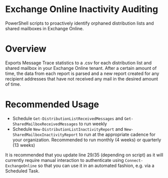 # Exchange Online Inactivity Auditing
PowerShell scripts to proactively identify orphaned distribution lists and shared mailboxes in Exchange Online.

# Overview
Exports Message Trace statistics to a .csv for each distribution list and shared mailbox in your Exchange Online tenant. After a certain amount of time, the data from each report is parsed and a new report created for any recipient addresses that have not received any mail in the desired amount of time.

# Recommended Usage

- Schedule `Get-DistributionListReceivedMessages` and `Get-SharedMailboxReceivedMessages` to run weekly
- Schedule `New-DistributionListInactivityReport` and `New-SharedMailboxInactivityReport` to run at the appropriate cadence for your organization. Recommended to run monthly (4 weeks) or quarterly (13 weeks)

It is recommended that you update line 29/35 (depending on script) as it will currently require manual interaction to authenticate using `Connect-ExchangeOnline` so that you can use it in an automated fashion, e.g. via a Scheduled Task.

